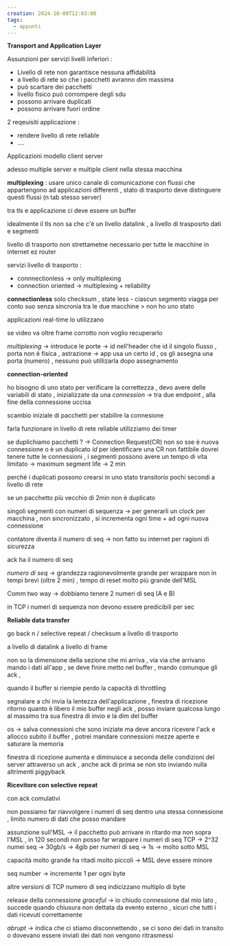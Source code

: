 ```yaml
---
creation: 2024-10-09T12:03:00
tags:
  - appunti
---
```

**Transport and Application Layer**

Assunzioni per servizi livelli inferiori :
+ Livello di rete non garantisce nessuna affidabilità 
+ a livello di rete so che i pacchetti avranno dim massima
+ può scartare dei pacchetti
+ livello fisico può corrompere degli sdu
+ possono arrivare duplicati
+ possono arrivare fuori ordine

2 reqeuisiti applicazione : 
+ rendere livello di rete reliable
+ ....

Applicazioni modello client server

adesso multiple server e multiple client nella stessa macchina

**multiplexing** : usare unico canale di comunicazione con flussi che appartengono ad  applicazioni differenti , stato di trasporto deve distinguere questi flussi (n tab stesso server)

tra tls e applicazione ci deve essere un buffer 

idealmente il tls non sa che c'è un livello datalink , a livello di trasposrto dati e segmenti

livello di trasporto non strettametne necessario per tutte le macchine in internet ez router

servizi livello di trasporto : 
+ connnectionless -> only multiplexing
+ connection oriented -> multiplexing + reliability

**connectionless** solo checksum , state less - ciascun segmento viagga per conto suo senza sincronia tra le due macchine > non ho uno stato

applicazioni real-time lo utilizzano 

se video va oltre frame corrotto non voglio recuperarlo 

*multiplexing* -> introduce le porte -> id nell'header che id il singolo flusso , porta non è fisica , astrazione -> app usa un certo id , os gli assegna una porta (numero) , nessuno può utillizarla dopo assegnamento

**connection-oriented**

ho bisogno di uno stato per verificare la correttezza , devo avere delle variabili di stato , inizializzate da una *connession* -> tra due endpoint , alla fine della connessione uccisa

scambio iniziale di pacchetti per stabilire la connesione 

farla funzionare in livello di rete reliable 
utilizziamo dei timer 

se duplichiamo pacchetti ? -> Connection Request(CR) non so sse è nuova connessione o è un duplicato 
*id* per identificare una CR non fattibile dovrei tenere tutte le connessioni , 
i segmenti possono avere un tempo di vita limitato -> maximum segment life -> 2 min 

perchè i duplicati possono crearsi in uno stato transitorio pochi secondi a livello di rete 

se un pacchetto più vecchio di 2min non è duplicato

singoli segmenti con numeri di sequenza -> per generarli un clock per macchina , non sincronizzato , si incrementa ogni time + ad ogni nuova connessione 

contatore diventa il numero di seq -> non fatto su internet per ragioni di sicurezza

ack ha il numero di seq 

*numero di seq* -> grandezza ragionevolmente grande per wrappare non in tempi brevi (oltre 2 min) , tempo di reset molto più grande dell'MSL

Comm two way -> dobbiamo tenere 2 numeri di seq (A e B) 

in TCP i numeri di sequenza non devono essere predicibili per sec

**Reliable data transfer** 

go back n / selective repeat / checksum a livello di trasporto 

a livello di datalink a livello di frame

non so la dimensione della sezione che mi arriva , via via che arrivano mando i dati all'app , se deve finire metto nel buffer , mando comunque gli ack , 

quando il buffer si riempie perdo la capacità di throttling

segnalare a chi invia la lentezza dell'applicazione , finestra di ricezione ritorno quanto è libero il mio buffer negli ack , posso inviare qualcosa lungo al massimo tra sua finestra di invio e la dim del buffer

os -> salva connessioni che sono iniziate ma deve ancora ricevere l'ack e allocco subito il buffer , potrei mandare connessioni mezze aperte e saturare la memoria 

finestra di ricezione aumenta e diminuisce a seconda delle condizioni del server attraverso un ack , anche ack di prima se non sto inviando nulla altrimenti piggyback

**Ricevitore con selective repeat**

con ack comulativi 

non possiamo far riavvolgere i numeri di seq dentro una stessa connessione , limito numero di dati che posso mandare 

assunzione sull'MSL -> il pacchetto può arrivare in ritardo ma non sopra l'MSL , in 120 secondi non posso far wrappare i numeri di seq 
TCP -> 2^32 numei seq -> 30gb/s -> 4gib per numeri di seq -> 1s -> molto sotto MSL

capacità molto grande ha ritadi molto piccoli -> MSL deve essere minore 

seq number -> incremente 1 per ogni byte 

altre versioni di TCP numero di seq indicizzano multiplo di byte

release della connessione
*graceful* -> io chiudo connessione dal mio lato , succede quando chiusura non dettata da evento esterno , sicuri che tutti i dati ricevuti correttamente

*abrupt* -> indica che ci stiamo disconnettendo , se ci sono dei dati in transito o dovevano essere inviati dei dati non vengono ritrasmessi 